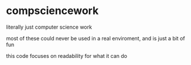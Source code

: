 # compsciencework
literally just computer science work

most of these could never be used in a real enviroment, and is just a bit of fun

this code focuses on readability for what it can do
